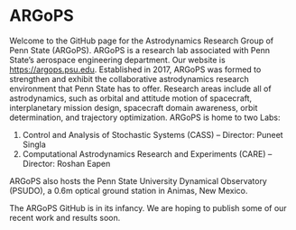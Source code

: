 # ARGoPS
Welcome to the GitHub page for the Astrodynamics Research Group of Penn State (ARGoPS). ARGoPS is a research lab associated with Penn State’s aerospace engineering department. Our website is https://argops.psu.edu. Established in 2017, ARGoPS was formed to strengthen and exhibit the collaborative astrodynamics research environment that Penn State has to offer. Research areas include all of astrodynamics, such as orbital and attitude motion of spacecraft, interplanetary mission design, spacecraft domain awareness, orbit determination, and trajectory optimization. ARGoPS is home to two Labs:
1. Control and Analysis of Stochastic Systems (CASS)
                – Director: Puneet Singla
2. Computational Astrodynamics Research and Experiments (CARE)
                – Director: Roshan Eapen
   
ARGoPS also hosts the Penn State University Dynamical Observatory (PSUDO), a 0.6m optical ground station in Animas, New Mexico.

The ARGoPS GitHub is in its infancy. We are hoping to publish some of our recent work and results soon.
